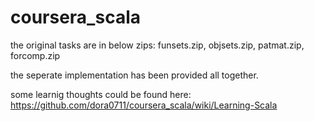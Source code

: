 # coursera_scala
the original tasks are in below zips:
	funsets.zip,
	objsets.zip,
	patmat.zip,
  forcomp.zip

the seperate implementation has been provided all together.

some learnig thoughts could be found here: https://github.com/dora0711/coursera_scala/wiki/Learning-Scala


  
